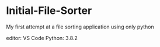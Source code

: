 # Initial-File-Sorter

My first attempt at a file sorting application using only python

editor: VS Code
Python: 3.8.2
